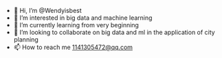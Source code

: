- 👋 Hi, I’m @Wendyisbest
- 👀 I’m interested in big data and machine learning
- 🌱 I’m currently learning from very beginning
- 💞️ I’m looking to collaborate on big data and ml in the application of city planning
- 📫 How to reach me 1141305472@qq.com

<!---
Wendyisbest/Wendyisbest is a ✨ special ✨ repository because its `README.md` (this file) appears on your GitHub profile.
You can click the Preview link to take a look at your changes.
--->
